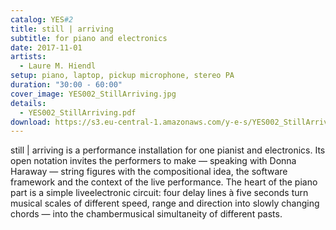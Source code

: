 ```yaml
---
catalog: YES#2
title: still | arriving
subtitle: for piano and electronics
date: 2017-11-01
artists:
  - Laure M. Hiendl
setup: piano, laptop, pickup microphone, stereo PA
duration: "30:00 - 60:00"
cover_image: YES002_StillArriving.jpg
details:
  - YES002_StillArriving.pdf
download: https://s3.eu-central-1.amazonaws.com/y-e-s/YES002_StillArriving.zip
---
```

still \| arriving is a performance installation for one pianist and electronics. Its open notation invites the performers to make — speaking with Donna Haraway — string figures with the compositional idea, the software framework and the context of the live performance. The heart of the piano part is a simple live­electronic circuit: four delay lines à five seconds turn musical scales of different speed, range and direction into slowly changing chords — into the chamber­musical simultaneity of different pasts.

